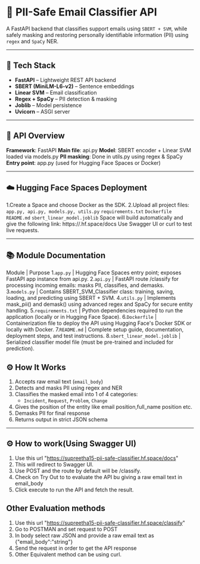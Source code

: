 # 🧠 PII-Safe Email Classifier API

A FastAPI backend that classifies support emails using `SBERT + SVM`, while safely masking and restoring personally identifiable information (PII) using `regex` and `SpaCy` NER.

---

## 🔧 Tech Stack

- **FastAPI** – Lightweight REST API backend
- **SBERT (MiniLM-L6-v2)** – Sentence embeddings
- **Linear SVM** – Email classification
- **Regex + SpaCy** – PII detection & masking
- **Joblib** – Model persistence
- **Uvicorn** – ASGI server

---

## 🔌 API Overview
**Framework**: FastAPI
**Main file**: api.py
**Model**: SBERT encoder + Linear SVM loaded via models.py
**PII masking**: Done in utils.py using regex & SpaCy
**Entry point**: app.py (used for Hugging Face Spaces or Docker)

---
## ☁️ Hugging Face Spaces Deployment
1.Create a Space and choose Docker as the SDK.
2.Upload all project files:
   `app.py, api.py, models.py, utils.py`
   `requirements.txt`
   `Dockerfile`
   `README.md`
   `sbert_linear_model.joblib`
Space will build automatically and give the following link:
https://<space-name>.hf.space/docs
Use Swagger UI or curl to test live requests.

---
## 📚 Module Documentation
Module | Purpose
1.`app.py` | Hugging Face Spaces entry point; exposes FastAPI app instance from api.py.
2.`api.py` | FastAPI route /classify for processing incoming emails: masks PII, classifies, and demasks.
3.`models.py` | Contains SBERT_SVM_Classifier class: training, saving, loading, and predicting using SBERT + SVM.
4.`utils.py` | Implements mask_pii() and demask() using advanced regex and SpaCy for secure entity handling.
5.`requirements.txt` | Python dependencies required to run the application (locally or in Hugging Face Space).
6.`Dockerfile` | Containerization file to deploy the API using Hugging Face's Docker SDK or locally with Docker.
7.`README.md` | Complete setup guide, documentation, deployment steps, and test instructions.
8.`sbert_linear_model.joblib` | Serialized classifier model file (must be pre-trained and included for prediction).

## ⚙️ How It Works

1. Accepts raw email text (`email_body`)
2. Detects and masks PII using regex and NER
3. Classifies the masked email into 1 of 4 categories:
   - `Incident`, `Request`, `Problem`, `Change`
4. Gives the position of the entity like email position,full_name position etc.
5. Demasks PII for final response
6. Returns output in strict JSON schema

---

## ⚙️ How to work(Using Swagger UI)
1. Use this url "https://supreetha15-pii-safe-classifier.hf.space/docs"
2. This will redirect to Swagger UI.
3. Use POST and the route by default will be /classify.
4. Check on Try Out to to evaluate the API bu giving a raw email text in email_body
5. Click execute to run the API and fetch the result.

## Other Evaluation methods
1. Use this url "https://supreetha15-pii-safe-classifier.hf.space/classify"
2. Go to POSTMAN and set request to POST
3. In body select raw JSON and provide a raw email text as {"email_body":"string"}
4. Send the request in order to get the API response
5. Other Equivalent method can be using curl.
